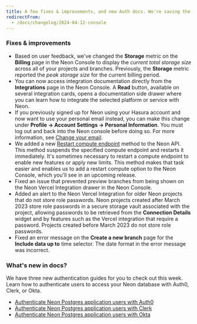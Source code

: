 ```yaml
---
title: A few fixes & improvements, and new Auth docs. We're saving the big news for Monday, April 15th.
redirectFrom:
  - /docs/changelog/2024-04-12-console
---
```


### Fixes & improvements

- Based on user feedback, we've changed the **Storage** metric on the **Billing** page in the Neon Console to display the _current total storage size_ across all of your projects and branches. Previously, the **Storage** metric reported the _peak storage size_ for the current billing period.
- You can now access integration documentation directly from the **Integrations** page in the Neon Console. A **Read** button, available on several integration cards, opens a documentation side drawer where you can learn how to integrate the selected platform or service with Neon.
- If you previously signed up for Neon using your Hasura account and now want to use your personal email instead, you can make this change under **Profile → Account Settings → Personal Information**. You must log out and back into the Neon console before doing so. For more information, see [Change your email](/docs/get-started-with-neon/signing-up#changing-your-email).
- We added a new [Restart compute endpoint](https://api-docs.neon.tech/reference/restartprojectendpoint) method to the Neon API. This method suspends the specified compute endpoint and restarts it immediately. It's sometimes necessary to restart a compute endpoint to enable new features or apply new limits. This method makes that task easier and enables us to add a restart compute option to the Neon Console, which you'll see in an upcoming release.
- Fixed an issue that prevented preview branches from being shown on the Neon Vercel Integration drawer in the Neon Console.
- Added an alert to the Neon Vercel Integration for older Neon projects that do not store role passwords. Neon projects created after March 2023 store role passwords in a secure storage vault associated with the project, allowing passwords to be retrieved from the **Connection Details** widget and by features such as the Vercel integration that require a password. Projects created before March 2023 do not store role passwords.
- Fixed an error message on the **Create a new branch** page for the **Include data up to** time selector. The date format in the error message was incorrect.

### What's new in docs?

We have three new authentication guides for you to check out this week. Learn how to authenticate users to access your Neon database with Auth0, Clerk, or Okta.

- [Authenticate Neon Postgres application users with Auth0](/docs/guides/auth-auth0)
- [Authenticate Neon Postgres application users with Clerk](/docs/guides/auth-clerk)
- [Authenticate Neon Postgres application users with Okta](/docs/guides/auth-okta)
